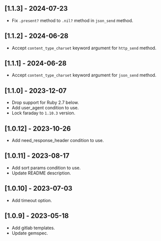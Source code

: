 ## [1.1.3] - 2024-07-23
- Fix `.present?` method to `.nil?` method in `json_send` method.

## [1.1.2] - 2024-06-28
- Accept `content_type_charset` keyword argument for `http_send` method.

## [1.1.1] - 2024-06-28
- Accept `content_type_charset` keyword argument for `json_send` method.

## [1.1.0] - 2023-12-07
- Drop support for Ruby 2.7 below.
- Add user_agent condition to use.
- Lock faraday to `1.10.3` version.

## [1.0.12] - 2023-10-26
- Add need_response_header condition to use.

## [1.0.11] - 2023-08-17
- Add sort params condition to use.
- Update README description.

## [1.0.10] - 2023-07-03
- Add timeout option.

## [1.0.9] - 2023-05-18
- Add gitlab templates.
- Update gemspec.
